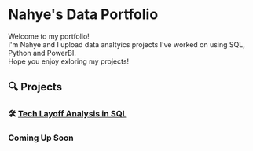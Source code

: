 # Nahye's Data Portfolio

Welcome to my portfolio! <br/>
I'm Nahye and I upload data analtyics projects I've worked on using SQL, Python and PowerBI. <br/>
Hope you enjoy exloring my projects!

## 🔍 Projects

### 🛠️ [Tech Layoff Analysis in SQL](https://github.com/NahyeMoon/DataAnalyticsPortfolio/tree/main/Tech%20Layoffs)
### Coming Up Soon

